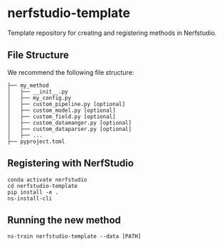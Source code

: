 # nerfstudio-template
Template repository for creating and registering methods in Nerfstudio.

## File Structure

We recommend the following file structure:

```
├── my_method
│   ├── __init__.py
│   ├── my_config.py
│   ├── custom_pipeline.py [optional]
│   ├── custom_model.py [optional]
│   ├── custom_field.py [optional]
│   ├── custom_datamanger.py [optional]
│   ├── custom_dataparser.py [optional]
│   ├── ...
├── pyproject.toml
```

## Registering with NerfStudio

```
conda activate nerfstudio
cd nerfstudio-template
pip install -e .
ns-install-cli
```

## Running the new method
```
ns-train nerfstudio-template --data [PATH]
```